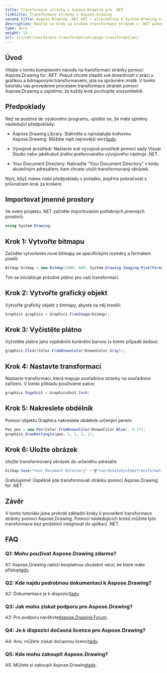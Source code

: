 ```yaml
---
title: Transformace stránky v Aspose.Drawing pro .NET
linktitle: Transformace stránky v Aspose.Drawing
second_title: Aspose.Drawing .NET API – alternativa k System.Drawing.Common
description: Naučte se krok za krokem transformace stránek v .NET pomocí Aspose.Drawing. Vylepšete své grafické dovednosti pomocí tohoto komplexního tutoriálu.
type: docs
weight: 13
url: /cs/net/coordinate-transformations/page-transformation/
---
```

## Úvod

Vítejte v tomto komplexním návodu na transformaci stránky pomocí Aspose.Drawing for .NET. Pokud chcete zlepšit své dovednosti v práci s grafikou a bitmapovými transformacemi, jste na správném místě. V tomto tutoriálu vás provedeme procesem transformace stránek pomocí Aspose.Drawing a zajistíme, že každý krok pochopíte srozumitelně.

## Předpoklady

Než se pustíme do výukového programu, ujistěte se, že máte splněny následující předpoklady:

-  Aspose.Drawing Library: Stáhněte a nainstalujte knihovnu Aspose.Drawing. Můžete najít nejnovější verzi[tady](https://releases.aspose.com/drawing/net/).

- Vývojové prostředí: Nastavte své vývojové prostředí pomocí sady Visual Studio nebo jakéhokoli jiného preferovaného vývojového nástroje .NET.

- Your Document Directory: Nahraďte "Your Document Directory" v kódu skutečným adresářem, kam chcete uložit transformovaný obrázek.

Nyní, když máme naše předpoklady v pořádku, pojďme pokračovat s průvodcem krok za krokem.

## Importovat jmenné prostory

Ve svém projektu .NET začněte importováním potřebných jmenných prostorů:

```csharp
using System.Drawing;
```

## Krok 1: Vytvořte bitmapu

Začněte vytvořením nové bitmapy se specifickými rozměry a formátem pixelů:

```csharp
Bitmap bitmap = new Bitmap(1000, 800, System.Drawing.Imaging.PixelFormat.Format32bppPArgb);
```

Tím se inicializuje prázdné plátno pro vaši transformaci.

## Krok 2: Vytvořte grafický objekt

Vytvořte grafický objekt z bitmapy, abyste na něj kreslili:

```csharp
Graphics graphics = Graphics.FromImage(bitmap);
```

## Krok 3: Vyčistěte plátno

Vyčistěte plátno jeho vyplněním konkrétní barvou (v tomto případě šedou):

```csharp
graphics.Clear(Color.FromKnownColor(KnownColor.Gray));
```

## Krok 4: Nastavte transformaci

Nastavte transformaci, která mapuje souřadnice stránky na souřadnice zařízení. V tomto příkladu používáme palce:

```csharp
graphics.PageUnit = GraphicsUnit.Inch;
```

## Krok 5: Nakreslete obdélník

Pomocí objektu Graphics nakreslete obdélník určeným perem:

```csharp
Pen pen = new Pen(Color.FromKnownColor(KnownColor.Blue), 0.1f);
graphics.DrawRectangle(pen, 1, 1, 1, 1);
```

## Krok 6: Uložte obrázek

Uložte transformovaný obrázek do určeného adresáře:

```csharp
bitmap.Save("Your Document Directory" + @"CoordinateSystemsTransformations\PageTransformation_out.png");
```

Gratulujeme! Úspěšně jste transformovali stránku pomocí Aspose.Drawing for .NET.

## Závěr

V tomto tutoriálu jsme probrali základní kroky k provedení transformace stránky pomocí Aspose.Drawing. Pomocí následujících kroků můžete tyto transformace bez problémů integrovat do aplikací .NET.

## FAQ

### Q1: Mohu používat Aspose.Drawing zdarma?

 A1: Aspose.Drawing nabízí bezplatnou zkušební verzi, ke které máte přístup[tady](https://releases.aspose.com/).

### Q2: Kde najdu podrobnou dokumentaci k Aspose.Drawing?

 A2: Dokumentace je k dispozici[tady](https://reference.aspose.com/drawing/net/).

### Q3: Jak mohu získat podporu pro Aspose.Drawing?

 A3: Pro podporu navštivte[Aspose.Drawing Forum](https://forum.aspose.com/c/diagram/17).

### Q4: Je k dispozici dočasná licence pro Aspose.Drawing?

 A4: Ano, můžete získat dočasnou licenci[tady](https://purchase.aspose.com/temporary-license/).

### Q5: Kde mohu zakoupit Aspose.Drawing?

 A5: Můžete si zakoupit Aspose.Drawing[tady](https://purchase.aspose.com/buy).